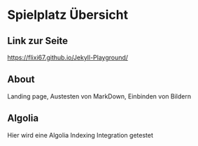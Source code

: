 # Spielplatz Übersicht

## Link zur Seite
https://flixi67.github.io/Jekyll-Playground/

## About
Landing page, Austesten von MarkDown, Einbinden von Bildern

## Algolia
Hier wird eine Algolia Indexing Integration getestet